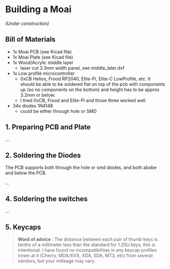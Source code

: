 # Building a Moai

_(Under construction)_

## Bill of Materials

* 1x Moai PCB (see Kicad file)
* 1x Moai Plate (see Kicad file)
* 1x Wood/Acrylic middle layer
    * laser cut 3.3mm width panel, see middle_later.dxf
* 1x Low profile microcontroller
    * 0xCB Helios, Frood RP2040, Elite-Pi, Elite-C LowProfile, etc. It should be able to be soldered flat on top of the pcb with components up (so no components on the bottom) and height has to be approx 3.2mm or below.
    * I tried 0xCB, Frood and Elite-Pi and those three worked well.
* 34x diodes 1N4148
    * could be either through hole or SMD

## 1. Preparing PCB and Plate

...

## 2. Soldering the Diodes

The PCB supports both through the hole or smd diodes, and both abobe and below the PCB.

...

## 4. Soldering the switches

...

## 5. Keycaps

> **Word of advice** : The distance between each pair of thumb keys is tenths of a millimeter less than the standard for 1.25U keys, this is intentional. I have found no incompatibilities in any keycap profiles trown at it (Cherry, MDA/XVX, XDA, SDA, MT3, etc) from several vendors, but your milleage may vary.
